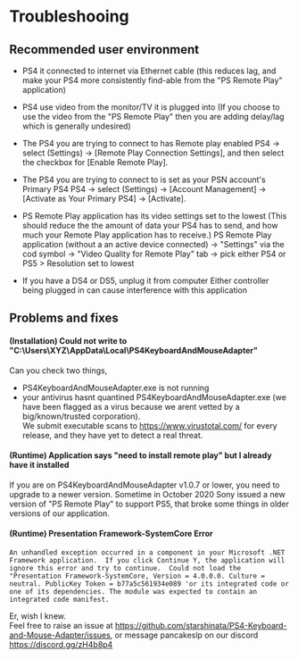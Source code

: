 # Troubleshooing


## Recommended user environment

* PS4 it connected to internet via Ethernet cable
  (this reduces lag, and make your PS4 more consistently find-able from the "PS Remote Play" application)

* PS4 use video from the monitor/TV it is plugged into
  (If you choose to use the video from the "PS Remote Play" then you are adding delay/lag which is generally undesired)

* The PS4 you are trying to connect to has Remote play enabled
  PS4 ->  select (Settings) -> [Remote Play Connection Settings], and then select the checkbox for [Enable Remote Play].

* The PS4 you are trying to connect to is set as your PSN account's Primary PS4
  PS4 -> select (Settings) -> [Account Management] -> [Activate as Your Primary PS4] -> [Activate].

* PS Remote Play application has its video settings set to the lowest
  (This should reduce the the amount of data your PS4 has to send, and how much your Remote Play application has to receive.)
  PS Remote Play application (without a an active device connected) -> "Settings" via the cod symbol -> "Video Quality for Remote Play" tab -> pick either PS4 or PS5 > Resolution set to lowest

* If you have a DS4 or DS5, unplug it from computer
  Either controller being plugged in can cause interference with this application


## Problems and fixes



#### (Installation) Could not write to "C:\Users\XYZ\AppData\Local\PS4KeyboardAndMouseAdapter"
Can you check two things,
* PS4KeyboardAndMouseAdapter.exe is not running
* your antivirus hasnt quantined PS4KeyboardAndMouseAdapter.exe (we have been flagged as a virus because we arent vetted by a big/known/trusted corporation). <br> We submit executable scans to https://www.virustotal.com/ for every release, and they have yet to detect a real threat.

#### (Runtime) Application says "need to install remote play" but I already have it installed
If you are on PS4KeyboardAndMouseAdapter v1.0.7 or lower, you need to upgrade to a newer version. Sometime in October 2020 Sony issued a new version of "PS Remote Play" to support PS5, that broke some things in older versions of our application.


#### (Runtime) Presentation Framework-SystemCore Error
`An unhandled exception occurred in a component in your Microsoft .NET Framework application.  If you click Continue Y, the application will ignore this error and try to continue.  Could not load the "Presentation Framework-SystemCore, Version = 4.0.0.0. Culture = neutral. PublicKey Token = b77a5c561934e089 'or its integrated code or one of its dependencies. The module was expected to contain an integrated code manifest.`

Er, wish I knew. <br>
Feel free to raise an issue at https://github.com/starshinata/PS4-Keyboard-and-Mouse-Adapter/issues, or message pancakeslp on our discord https://discord.gg/zH4b8p4
